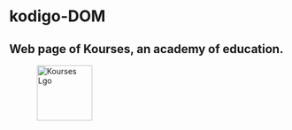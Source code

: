 # kodigo-DOM

## Web page of Kourses, an academy of education.

<img src="https://res.cloudinary.com/dk2oxzxoo/image/upload/v1701031610/kodigo-DOM/Alphabet-K-PNG-Clipart-Background_q9kt2y.png" alt="Kourses Lgo" style="width: 100px; padding-left:50px;">
